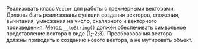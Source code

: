 Реализовать класс `Vector` для работы с трехмерными векторами. Должны быть реализованы функции создания векторов, сложения, вычитания, умножения на число, скалярного и векторного произведения. Метод `__toString()` должен обеспечивать символьное представление вектора в виде (1;-2;3). Преобразования вектора должны приводить к созданию нового вектора, а не мутировать объект.
